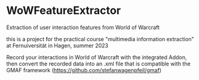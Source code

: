 # WoWFeatureExtractor
Extraction of user interaction features from World of Warcraft

this is a project for the practical course "multimedia information extraction"
at Fernuiversität in Hagen, summer 2023

Record your interactions in World of Warcraft with the integrated Addon,
then convert the recorded data into an .xml file that is 
compatible with the GMAF framework (https://github.com/stefanwagenpfeil/gmaf)

